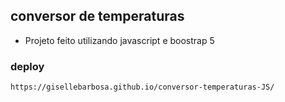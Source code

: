 ## conversor de temperaturas

- Projeto feito utilizando javascript e boostrap 5

### deploy
`https://gisellebarbosa.github.io/conversor-temperaturas-JS/`
